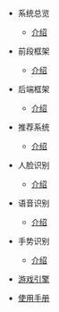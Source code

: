 - 系统总览
    - [介绍](README.md)

- 前段框架
    - [介绍](front/front.md)

- 后端框架
    - [介绍](backend/backend.md)

- 推荐系统
    - [介绍](rec/rec.md)

- 人脸识别
    - [介绍](face/face.md)

- 语音识别
    - [介绍](speech/speech.md)

- 手势识别
    - [介绍](gesture/gesture.md)

- [游戏引擎](game/game.md)

- [使用手册](files/handbook.md)
